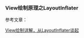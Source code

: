 ### View绘制原理之LayoutInflater





参考文章：

[View绘制详解，从LayoutInflater谈起](https://blog.csdn.net/u012702547/article/details/52614444)